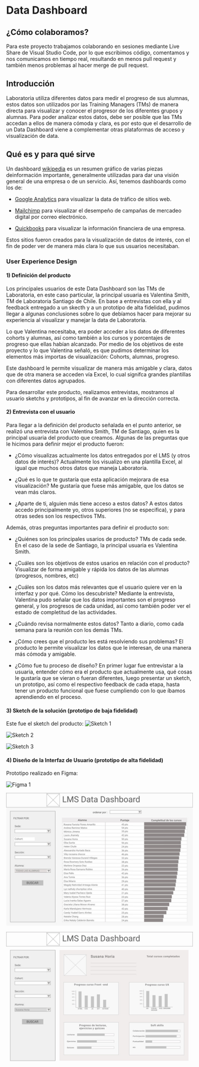 ﻿# Data Dashboard

## ¿Cómo colaboramos?

Para este proyecto trabajamos colaborando en sesiones mediante Live Share de Visual Studio Code, por lo que escribimos código, comentamos y nos comunicamos en tiempo real, resultando en menos pull request y también menos problemas al hacer merge de pull request.

## Introducción

Laboratoria utiliza diferentes datos para medir el progreso de sus alumnas,
estos datos son utilizados por las Training Managers (TMs) de manera directa para
visualizar y conocer el progresor de los diferentes grupos y alumnas.
Para poder analizar estos datos, debe ser posible que las TMs accedan a ellos de manera
cómoda y clara, es por esto que el desarrollo de un Data Dashboard viene a complementar
otras plataformas de acceso y visualización de data.

## Qué es y para qué sirve

Un dashboard [wikipedia](https://goo.gl/P7PF4y)
es un resumen gráfico de varias piezas deinformación importante, generalmente utilizadas para dar una visión general de una empresa o de un servicio. Así, tenemos dashboards como los de:

* [Google Analytics](https://assets.econsultancy.com/images/resized/0003/3813/mobile_commerce_dashboard-blog-full.png)
  para visualizar la data de tráfico de sitios web.

* [Mailchimp](https://blog.mailchimp.com/wp-content/uploads/2016/11/Dashboard-view-3-Copy-1008x768.jpg)
  para visualizar el desempeño de campañas de mercadeo digital por correo
  electrónico.

* [Quickbooks](https://quickbooks.intuit.com/content/dam/intuit/quickbooks/branding/make-organization-easy-visual.png)
  para visualizar la información financiera de una empresa.

Estos sitios fueron creados para la visualización de datos de interés, con el fin de poder ver de manera más clara lo que sus usuarios necesitaban.

### User Experience Design

#### 1) Definición del producto

Los principales usuarios de este Data Dashboard son las TMs de Laboratoria, en este caso particular, la principal usuaria es Valentina Smith, TM de Laboratoria Santiago de Chile.
En base a entrevistas con ella y al feedback entregado a un skecth y a un prototipo de alta fidelidad, pudimos llegar a algunas conclusiones sobre lo que debíamos hacer para mejorar su experiencia al visualizar y manejar la data de Laboratoria.

Lo que Valentina necesitaba, era poder acceder a los datos de diferentes cohorts y alumnas, así como también a los cursos y porcentajes de progreso que ellas habían alcanzado.
Por medio de los objetivos de este proyecto y lo que Valentina señaló, es que pudimos determinar los elementos más importas de visualización:
Cohorts, alumnas, progreso.

Este dashboard le permite visualizar de manera más amigable y clara, datos que de otra manera se acceden vía Excel, lo cual signifca grandes plantillas con diferentes datos agrupados.

Para desarrollar este producto, realizamos entrevistas, mostramos al usuario sketchs y prototipos, al fin de avanzar en la dirección correcta.

#### 2) Entrevista con el usuario

Para llegar a la definición del producto señalada en el punto anterior, se realizó una entrevista con Valentina Smith, TM de Santiago, quien es la principal usuaria del producto que creamos.
Algunas de las preguntas que le hicimos para definir mejor el producto fueron:

- ¿Cómo visualizas actualmente los datos entregados por el LMS (y otros datos de interés)?
 Actualmente los visualizo en una plantilla Excel, al igual que muchos otros datos que maneja Laboratoria.

- ¿Qué es lo que te gustaría que esta aplicación mejorara de esa visualización?
 Me gustaría que fuese más amigable, que los datos se vean más claros.

- ¿Aparte de ti, alguien más tiene acceso a estos datos?
 A estos datos accedo principalmente yo, otros superiores (no se especifica), y para otras sedes son los respectivos TMs.

Además, otras preguntas importantes para definir el producto son:

- ¿Quiénes son los principales usarios de producto?
 TMs de cada sede. En el caso de la sede de Santiago, la principal usuaria es Valentina Smith.

- ¿Cuáles son los objetivos de estos usarios en relación con el producto?
 Visualizar de forma amigable y rápida los datos de las alumnas (progresos, nombres, etc)

- ¿Cuáles son los datos más relevantes que el usuario quiere ver en la interfaz y por qué. Cómo los descubriste?
 Mediante la entrevista, Valentina pudo señalar que los datos importantes son el progreso general, y los progresos de cada unidad, así como también poder ver el estado de completitud de las actividades.

- ¿Cuándo revisa normalmente estos datos?
 Tanto a diario, como cada semana para la reunión con los demás TMs.

- ¿Cómo crees que el producto les está resolviendo sus problemas?
 El producto le permite visualizar los datos que le interesan, de una manera más cómoda y amigable.

- ¿Cómo fue tu proceso de diseño?
 En primer lugar fue entrevistar a la usuaria, entender cómo era el producto que actualmente usa, qué cosas le gustaría que se vieran o fueran diferentes, luego presentar un sketch, un prototipo, así como el respectivo feedback de cada etapa, hasta tener un producto funcional que fuese cumpliendo con lo que íbamos aprendiendo en el proceso.

#### 3) Sketch de la solución (prototipo de baja fidelidad)

Este fue el sketch del producto:
![Sketch 1](https://raw.githubusercontent.com/jotaparra/scl-2018-05-bc-core-am-datadashboard/master/src/img/sketch_1_index.jpeg)

![Sketch 2](https://raw.githubusercontent.com/jotaparra/scl-2018-05-bc-core-am-datadashboard/master/src/img/sketch_2_todas%20las%20alumnas.jpeg)

![Sketch 3](https://raw.githubusercontent.com/jotaparra/scl-2018-05-bc-core-am-datadashboard/master/src/img/sketch_3_Alumna%20especifica.jpeg)


#### 4) Diseño de la Interfaz de Usuario (prototipo de alta fidelidad)

Prototipo realizado en Figma:

![Figma 1](https://raw.githubusercontent.com/jotaparra/scl-2018-05-bc-core-am-datadashboard/master/src/img/WhatsApp%20Image%202018-06-24%20at%2019.57.43.jpeg)

![Figma 2](https://raw.githubusercontent.com/Karmacode00/scl-2018-05-bc-core-am-datadashboard/master/src/img/WhatsApp%20Image%202018-06-24%20at%2019.57.51.jpeg)

![Figma 3](https://raw.githubusercontent.com/Karmacode00/scl-2018-05-bc-core-am-datadashboard/master/src/img/WhatsApp%20Image%202018-06-24%20at%2019.57.15.jpeg)

